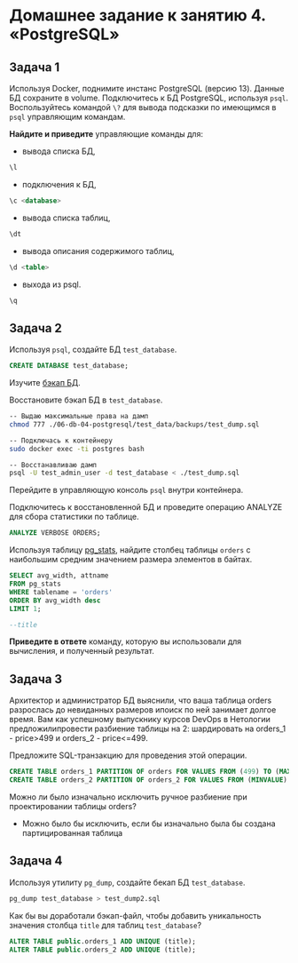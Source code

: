 # Домашнее задание к занятию 4. «PostgreSQL»

## Задача 1

Используя Docker, поднимите инстанс PostgreSQL (версию 13). Данные БД сохраните в volume.
Подключитесь к БД PostgreSQL, используя `psql`.
Воспользуйтесь командой `\?` для вывода подсказки по имеющимся в `psql` управляющим командам.

**Найдите и приведите** управляющие команды для:
- вывода списка БД,

```sql
\l
```

- подключения к БД,

```sql
\c <database>
```

- вывода списка таблиц,

```sql
\dt
```

- вывода описания содержимого таблиц,

```sql
\d <table>
```

- выхода из psql.

```sql
\q
```

## Задача 2

Используя `psql`, создайте БД `test_database`.

```sql
CREATE DATABASE test_database;
```

Изучите [бэкап БД](https://github.com/netology-code/virt-homeworks/tree/virt-11/06-db-04-postgresql/test_data).

Восстановите бэкап БД в `test_database`.

```bash
-- Выдаю максимальные права на дамп
chmod 777 ./06-db-04-postgresql/test_data/backups/test_dump.sql

-- Подключась к контейнеру
sudo docker exec -ti postgres bash

-- Восстанавливаю дамп
psql -U test_admin_user -d test_database < ./test_dump.sql
```

Перейдите в управляющую консоль `psql` внутри контейнера.

Подключитесь к восстановленной БД и проведите операцию ANALYZE для сбора статистики по таблице.

```sql
ANALYZE VERBOSE ORDERS;
```

Используя таблицу [pg_stats](https://postgrespro.ru/docs/postgresql/12/view-pg-stats), найдите столбец таблицы `orders` с наибольшим средним значением размера элементов в байтах.

```sql
SELECT avg_width, attname
FROM pg_stats
WHERE tablename = 'orders'
ORDER BY avg_width desc
LIMIT 1;

--title
```

**Приведите в ответе** команду, которую вы использовали для вычисления, и полученный результат.

## Задача 3

Архитектор и администратор БД выяснили, что ваша таблица orders разрослась до невиданных размеров ипоиск по ней занимает долгое время. Вам как успешному выпускнику курсов DevOps в Нетологии предложилипровести разбиение таблицы на 2: 
шардировать на orders_1 - price>499 и orders_2 - price<=499.

Предложите SQL-транзакцию для проведения этой операции.

```sql
CREATE TABLE orders_1 PARTITION OF orders FOR VALUES FROM (499) TO (MAXVALUE);
CREATE TABLE orders_2 PARTITION OF orders_2 FOR VALUES FROM (MINVALUE) TO (499);
```

Можно ли было изначально исключить ручное разбиение при проектировании таблицы orders?

- Можно было бы исключить, если бы изначально была бы создана партицированная таблица 


## Задача 4

Используя утилиту `pg_dump`, создайте бекап БД `test_database`.

```sql
pg_dump test_database > test_dump2.sql
```

Как бы вы доработали бэкап-файл, чтобы добавить уникальность значения столбца `title` для таблиц `test_database`?

```sql
ALTER TABLE public.orders_1 ADD UNIQUE (title);
ALTER TABLE public.orders_2 ADD UNIQUE (title);
```
